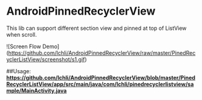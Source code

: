 # AndroidPinnedRecyclerView
This lib can support different section view and pinned at top of ListView when scroll.

![Screen Flow Demo] (https://github.com/lchli/AndroidPinnedRecyclerView/raw/master/PinedRecyclerListView/screenshot/s1.gif)

##Usage:
**https://github.com/lchli/AndroidPinnedRecyclerView/blob/master/PinedRecyclerListView/app/src/main/java/com/lchli/pinedrecyclerlistview/sample/MainActivity.java**

